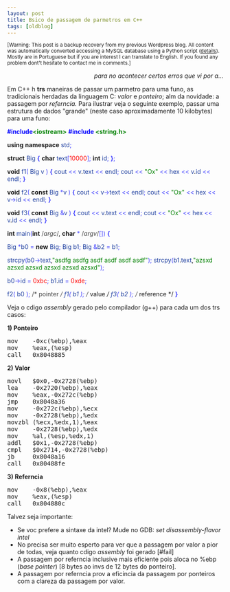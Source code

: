 ```yaml
---
layout: post
title: Bsico de passagem de parmetros em C++
tags: [oldblog]
---
```


<small>[Warning: This post is a backup recovery from my previous Wordpress blog. All content was automatically converted accessing a MySQL database using a Python script (<a href="http://maluta.github.io/blog/convert-wordpress-to-jekyll/">details</a>). Mostly are in Portuguese but if you are interest I can translate to English. If you found any problem dont't hesitate to contact me in comments.]</small>



<p style="text-align: right;"><em>para no acontecer certos erros que vi por a...</em></p>
Em C++ h <strong>trs</strong> maneiras de passar um parmetro para uma funo, as tradicionais herdadas da linguagem C: <em>valor </em>e <em>ponteiro</em>; alm da novidade: a passagem por <em>referncia. </em>Para ilustrar veja o seguinte exemplo, passar uma estrutura de dados "grande" (neste caso aproximadamente 10 kilobytes) para uma funo:

<span style="color: #0000ff;"><strong>#include<span style="color: #008000;">&lt;iostream&gt;</span></strong></span>
<span style="color: #0000ff;"><strong>#include <span style="color: #008000;">&lt;string.h&gt;</span> </strong></span>

<strong>using</strong> <strong>namespace</strong> <span style="color: #2040a0;">std</span><span style="color: #4444ff;">;</span>

<strong>struct</strong> <span style="color: #2040a0;">Big</span> <span style="color: #4444ff;"><strong>{</strong></span>
<strong> char</strong> <span style="color: #2040a0;">text</span><span style="color: #4444ff;">[</span><span style="color: #ff0000;">10000</span><span style="color: #4444ff;">]</span><span style="color: #4444ff;">;</span>
<strong> int</strong> <span style="color: #2040a0;">id</span><span style="color: #4444ff;">;</span>
<span style="color: #4444ff;"><strong>}</strong></span><span style="color: #4444ff;">;</span>

<strong>void</strong> <span style="color: #2040a0;">f1</span><span style="color: #4444ff;">(</span> <span style="color: #2040a0;">Big</span> <span style="color: #2040a0;">v</span> <span style="color: #4444ff;">)</span> <span style="color: #4444ff;"><strong>{</strong></span>
<span style="color: #2040a0;"> cout</span> <span style="color: #4444ff;">&lt;</span><span style="color: #4444ff;">&lt;</span> <span style="color: #2040a0;">v</span>.<span style="color: #2040a0;">text</span> <span style="color: #4444ff;">&lt;</span><span style="color: #4444ff;">&lt;</span> <span style="color: #2040a0;">endl</span><span style="color: #4444ff;">;</span>
<span style="color: #2040a0;"> cout</span> <span style="color: #4444ff;">&lt;</span><span style="color: #4444ff;">&lt;</span> <span style="color: #008000;">"Ox"</span> <span style="color: #4444ff;">&lt;</span><span style="color: #4444ff;">&lt;</span> <span style="color: #2040a0;">hex</span> <span style="color: #4444ff;">&lt;</span><span style="color: #4444ff;">&lt;</span> <span style="color: #2040a0;">v</span>.<span style="color: #2040a0;">id</span> <span style="color: #4444ff;">&lt;</span><span style="color: #4444ff;">&lt;</span> <span style="color: #2040a0;">endl</span><span style="color: #4444ff;">;</span>
<span style="color: #4444ff;"><strong>}</strong></span>

<strong>void</strong> <span style="color: #2040a0;">f2</span><span style="color: #4444ff;">(</span> <strong>const</strong> <span style="color: #2040a0;">Big</span> <span style="color: #4444ff;">*</span><span style="color: #2040a0;">v</span> <span style="color: #4444ff;">)</span> <span style="color: #4444ff;"><strong>{</strong></span>
<span style="color: #2040a0;"> cout</span> <span style="color: #4444ff;">&lt;</span><span style="color: #4444ff;">&lt;</span> <span style="color: #2040a0;">v</span><span style="color: #4444ff;">-</span><span style="color: #4444ff;">&gt;</span><span style="color: #2040a0;">text</span> <span style="color: #4444ff;">&lt;</span><span style="color: #4444ff;">&lt;</span> <span style="color: #2040a0;">endl</span><span style="color: #4444ff;">;</span>
<span style="color: #2040a0;"> cout</span> <span style="color: #4444ff;">&lt;</span><span style="color: #4444ff;">&lt;</span> <span style="color: #008000;">"Ox"</span> <span style="color: #4444ff;">&lt;</span><span style="color: #4444ff;">&lt;</span> <span style="color: #2040a0;">hex</span> <span style="color: #4444ff;">&lt;</span><span style="color: #4444ff;">&lt;</span> <span style="color: #2040a0;">v</span><span style="color: #4444ff;">-</span><span style="color: #4444ff;">&gt;</span><span style="color: #2040a0;">id</span> <span style="color: #4444ff;">&lt;</span><span style="color: #4444ff;">&lt;</span> <span style="color: #2040a0;">endl</span><span style="color: #4444ff;">;</span>
<span style="color: #4444ff;"><strong>}</strong></span>

<strong>void</strong> <span style="color: #2040a0;">f3</span><span style="color: #4444ff;">(</span> <strong>const</strong> <span style="color: #2040a0;">Big</span> <span style="color: #4444ff;">&amp;</span><span style="color: #2040a0;">v</span> <span style="color: #4444ff;">)</span> <span style="color: #4444ff;"><strong>{</strong></span>
<span style="color: #2040a0;"> cout</span> <span style="color: #4444ff;">&lt;</span><span style="color: #4444ff;">&lt;</span> <span style="color: #2040a0;">v</span>.<span style="color: #2040a0;">text</span> <span style="color: #4444ff;">&lt;</span><span style="color: #4444ff;">&lt;</span> <span style="color: #2040a0;">endl</span><span style="color: #4444ff;">;</span>
<span style="color: #2040a0;"> cout</span> <span style="color: #4444ff;">&lt;</span><span style="color: #4444ff;">&lt;</span> <span style="color: #008000;">"Ox"</span> <span style="color: #4444ff;">&lt;</span><span style="color: #4444ff;">&lt;</span> <span style="color: #2040a0;">hex</span> <span style="color: #4444ff;">&lt;</span><span style="color: #4444ff;">&lt;</span> <span style="color: #2040a0;">v</span>.<span style="color: #2040a0;">id</span> <span style="color: #4444ff;">&lt;</span><span style="color: #4444ff;">&lt;</span> <span style="color: #2040a0;">endl</span><span style="color: #4444ff;">;</span>
<span style="color: #4444ff;"><strong>}</strong></span>

<strong>int</strong> <span style="color: #2040a0;">main</span><span style="color: #4444ff;">(</span><strong>int</strong> <span style="color: #444444;">/*argc*/</span>, <strong>char</strong> <span style="color: #4444ff;">*</span> <span style="color: #444444;">/*argv*/</span><span style="color: #4444ff;">[</span><span style="color: #4444ff;">]</span><span style="color: #4444ff;">)</span> <span style="color: #4444ff;"><strong>{</strong></span>

<span style="color: #2040a0;"> Big</span> <span style="color: #4444ff;">*</span><span style="color: #2040a0;">b0</span> <span style="color: #4444ff;">=</span> <strong>new</strong> <span style="color: #2040a0;">Big</span><span style="color: #4444ff;">;</span>
<span style="color: #2040a0;"> Big</span> <span style="color: #2040a0;">b1</span><span style="color: #4444ff;">;</span>
<span style="color: #2040a0;"> Big</span> <span style="color: #4444ff;">&amp;</span><span style="color: #2040a0;">b2</span> <span style="color: #4444ff;">=</span> <span style="color: #2040a0;">b1</span><span style="color: #4444ff;">;</span>

<span style="color: #2040a0;"> strcpy</span><span style="color: #4444ff;">(</span><span style="color: #2040a0;">b0</span><span style="color: #4444ff;">-</span><span style="color: #4444ff;">&gt;</span><span style="color: #2040a0;">text</span>,<span style="color: #008000;">"asdfg asdfg asdf asdf asdf asdf"</span><span style="color: #4444ff;">)</span><span style="color: #4444ff;">;</span>
<span style="color: #2040a0;"> strcpy</span><span style="color: #4444ff;">(</span><span style="color: #2040a0;">b1</span>.<span style="color: #2040a0;">text</span>,<span style="color: #008000;">"azsxd azsxd azsxd azsxd azsxd azsxd"</span><span style="color: #4444ff;">)</span><span style="color: #4444ff;">;</span>

<span style="color: #2040a0;"> b0</span><span style="color: #4444ff;">-</span><span style="color: #4444ff;">&gt;</span><span style="color: #2040a0;">id</span> <span style="color: #4444ff;">=</span> <span style="color: #ff0000;">0xbc</span><span style="color: #4444ff;">;</span>
<span style="color: #2040a0;"> b1</span>.<span style="color: #2040a0;">id</span> <span style="color: #4444ff;">=</span> <span style="color: #ff0000;">0xde</span><span style="color: #4444ff;">;</span>

<span style="color: #2040a0;"> f2</span><span style="color: #4444ff;">(</span> <span style="color: #2040a0;">b0</span> <span style="color: #4444ff;">)</span><span style="color: #4444ff;">;</span> <span style="color: #444444;">/* pointer */</span>
<span style="color: #2040a0;"> f1</span><span style="color: #4444ff;">(</span> <span style="color: #2040a0;">b1</span> <span style="color: #4444ff;">)</span><span style="color: #4444ff;">;</span> <span style="color: #444444;">/* value */</span>
<span style="color: #2040a0;"> f3</span><span style="color: #4444ff;">(</span> <span style="color: #2040a0;">b2</span> <span style="color: #4444ff;">)</span><span style="color: #4444ff;">;</span> <span style="color: #444444;">/* reference */</span>
<span style="color: #4444ff;"><strong>}</strong></span>

<span style="color: #4444ff;"><strong>
</strong></span>

Veja o cdigo <em>assembly</em> gerado pelo compilador (g++) para cada um dos trs casos:

<strong>1) Ponteiro</strong>
<pre lang="asm">mov    -0xc(%ebp),%eax
mov    %eax,(%esp)
call   0x8048885</pre>
<strong>2) Valor</strong>
<pre lang="asm">movl   $0x0,-0x2728(%ebp)
lea    -0x2720(%ebp),%eax
mov    %eax,-0x272c(%ebp)
jmp    0x8048a36
mov    -0x272c(%ebp),%ecx
mov    -0x2728(%ebp),%edx
movzbl (%ecx,%edx,1),%eax
mov    -0x2728(%ebp),%edx
mov    %al,(%esp,%edx,1)
addl   $0x1,-0x2728(%ebp)
cmpl   $0x2714,-0x2728(%ebp)
jb     0x8048a16
call   0x80488fe</pre>
<strong>3) Referncia</strong>
<pre lang="asm">mov    -0x8(%ebp),%eax
mov    %eax,(%esp)
call   0x804880c</pre>
Talvez seja importante:
<ul>
	<li>Se voc prefere a sintaxe da intel? Mude no GDB: <em>set disassembly-flavor intel</em></li>
	<li>No precisa ser muito esperto para ver que a passagem por valor  a pior de todas, veja quanto cdigo <em>assembly</em> foi gerado [#fail]</li>
	<li>A passagem por referncia  inclusive mais eficiente pois aloca no %ebp (<em>base pointer</em>) [8 bytes ao invs de 12 bytes do ponteiro].</li>
	<li>A passagem por referncia prov a eficincia da passagem por ponteiros com a clareza da passagem por valor.</li>
</ul>